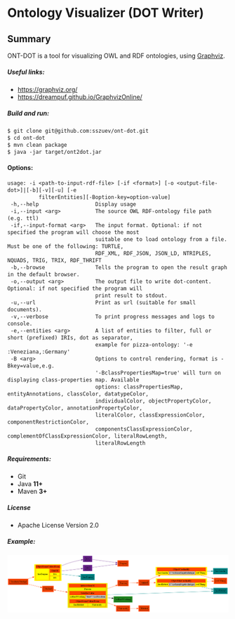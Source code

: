 # Ontology Visualizer (DOT Writer)

## Summary

ONT-DOT is a tool for visualizing OWL and RDF ontologies, using [Graphviz](http://graphviz.gitlab.io/).

##### Useful links:

- https://graphviz.org/
- https://dreampuf.github.io/GraphvizOnline/

##### Build and run:

```shell
$ git clone git@github.com:sszuev/ont-dot.git
$ cd ont-dot
$ mvn clean package
$ java -jar target/ont2dot.jar
```

#### Options:

```text
usage: -i <path-to-input-rdf-file> [-if <format>] [-o <output-file-dot>]|[-b][-v][-u] [-e
          filterEntities][-Boption-key=option-value]
 -h,--help                  Display usage
 -i,--input <arg>           The source OWL RDF-ontology file path (e.g. ttl)
 -if,--input-format <arg>   The input format. Optional: if not specified the program will choose the most
                            suitable one to load ontology from a file. Must be one of the following: TURTLE,
                            RDF_XML, RDF_JSON, JSON_LD, NTRIPLES, NQUADS, TRIG, TRIX, RDF_THRIFT
 -b,--browse                Tells the program to open the result graph in the default browser.                            
 -o,--output <arg>          The output file to write dot-content. Optional: if not specified the program will
                            print result to stdout.
 -u,--url                   Print as url (suitable for small documents).
 -v,--verbose               To print progress messages and logs to console.
 -e,--entities <arg>        A list of entities to filter, full or short (prefixed) IRIs, dot as separator,
                            example for pizza-ontology: '-e :Veneziana,:Germany' 
 -B <arg>                   Options to control rendering, format is -Bkey=value,e.g.
                            '-BclassPropertiesMap=true' will turn on displaying class-properties map. Available
                            options: classPropertiesMap, entityAnnotations, classColor, datatypeColor,
                            individualColor, objectPropertyColor, dataPropertyColor, annotationPropertyColor,
                            literalColor, classExpressionColor, componentRestrictionColor,
                            componentsClassExpressionColor, complementOfClassExpressionColor, literalRowLength,
                            literalRowLength
```

##### Requirements:

- Git
- Java **11+**
- Maven **3+**

##### License

* Apache License Version 2.0

##### Example:

<img src="example.png" alt="koala.ttl -e :GraduateStudent"/>